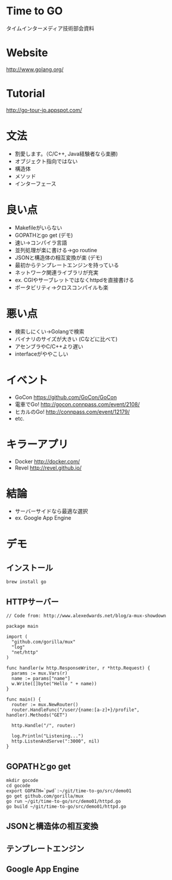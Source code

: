 # Time to GO

タイムインターメディア技術部会資料

# Website

http://www.golang.org/

# Tutorial

http://go-tour-jp.appspot.com/

# 文法

- 割愛します。（C/C++, Java経験者なら楽勝)
- オブジェクト指向ではない
 - 構造体
 - メソッド
 - インターフェース

# 良い点

- Makefileがいらない
 - GOPATHとgo get (デモ)
- 速い→コンパイラ言語
- 並列処理が楽に書ける→go routine
- JSONと構造体の相互変換が楽 (デモ)
- 最初からテンプレートエンジンを持っている
- ネットワーク関連ライブラリが充実
 - ex. CGIやサーブレットではなくhttpdを直接書ける
- ポータビリティ→クロスコンパイルも楽

# 悪い点

- 検索しにくい→Golangで検索
- バイナリのサイズが大きい (Cなどに比べて)
- アセンブラやC/C++より遅い
- interfaceがややこしい

# イベント

- GoCon https://github.com/GoCon/GoCon
- 電車でGo! http://gocon.connpass.com/event/2108/
- ヒカルのGo! http://connpass.com/event/12179/
- etc.

# キラーアプリ

- Docker http://docker.com/
- Revel http://revel.github.io/

# 結論

- サーバーサイドなら最適な選択
 - ex. Google App Engine

# デモ

## インストール

    brew install go

## HTTPサーバー

    // Code from: http://www.alexedwards.net/blog/a-mux-showdown

    package main
    
    import (
      "github.com/gorilla/mux"
      "log"
      "net/http"
    )
    
    func handler(w http.ResponseWriter, r *http.Request) {
      params := mux.Vars(r)
      name := params["name"]
      w.Write([]byte("Hello " + name))
    }
    
    func main() {
      router := mux.NewRouter()
      router.HandleFunc("/user/{name:[a-z]+}/profile", handler).Methods("GET")

      http.Handle("/", router)

      log.Println("Listening...")
      http.ListenAndServe(":3000", nil)
    }

## GOPATHとgo get

    mkdir gocode
    cd gocode
    export GOPATH=`pwd`:~/git/time-to-go/src/demo01
	go get github.com/gorilla/mux
	go run ~/git/time-to-go/src/demo01/httpd.go
	go build ~/git/time-to-go/src/demo01/httpd.go

## JSONと構造体の相互変換
## テンプレートエンジン
## Google App Engine
